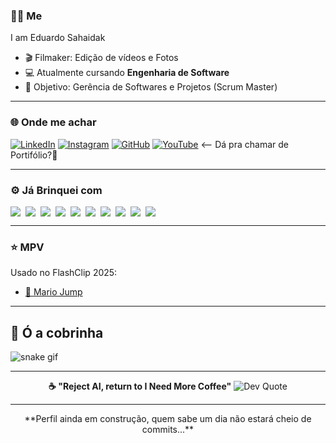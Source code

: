 ### 👨‍💻 **Me**
I am Eduardo Sahaidak
- 🎬 Filmaker: Edição de vídeos e Fotos
- 💻 Atualmente cursando **Engenharia de Software**
- 🎯 Objetivo: Gerência de Softwares e Projetos (Scrum Master)
  
---

### 🌐 **Onde me achar**
[![LinkedIn](https://img.shields.io/badge/LinkedIn-0077B5?style=for-the-badge&logo=linkedin&logoColor=white)](https://br.linkedin.com/in/eduardo-sahaidak-368946228)
[![Instagram](https://img.shields.io/badge/Instagram-E4405F?style=for-the-badge&logo=instagram&logoColor=white)](https://www.instagram.com/sahadekd?igsh=MWFvbmxjcm02cTc4ZQ==)
[![GitHub](https://img.shields.io/badge/GitHub-181717?style=for-the-badge&logo=github&logoColor=white)](https://github.com/Sahadekd)
[![YouTube](https://img.shields.io/badge/YouTube-FF0000?style=for-the-badge&logo=youtube&logoColor=white)](https://www.youtube.com/@Sahadekd) <-- Dá pra chamar de Portifólio?🧐


---

### ⚙️ **Já Brinquei com**
<div style="display: flex; gap: 8px; flex-wrap: wrap;">
<img src=(https://img.shields.io/badge/Python-3776AB?style=for-the-badge&logo=python&logoColor=white />
<img src="https://img.shields.io/badge/HTML5-E34F26?style=flat&logo=html5&logoColor=white" />
<img src="https://img.shields.io/badge/CSS3-1572B6?style=flat&logo=css3&logoColor=white" />
<img src="https://img.shields.io/badge/JavaScript-F7DF1E?style=flat&logo=javascript&logoColor=black" />
<img src="https://img.shields.io/badge/Python-3776AB?style=flat&logo=python&logoColor=white" />
<img src="https://img.shields.io/badge/Adobe%20Photoshop-31A8FF?style=flat&logo=Adobe%20Photoshop&logoColor=white" />
<img src="https://img.shields.io/badge/Adobe%20Premiere%20Pro-9999FF?style=flat&logo=Adobe%20Premiere%20Pro&logoColor=white" />
<img src="https://img.shields.io/badge/Adobe%20After%20Effects-9999FF?style=flat&logo=Adobe%20After%20Effects&logoColor=white" />
<img src="https://img.shields.io/badge/Canva-00C4CC?style=flat&logo=Canva&logoColor=white" />
<img src="https://img.shields.io/badge/GitHub-181717?style=flat&logo=github&logoColor=white" />
</div>

---

### ⭐ **MPV**
Usado no FlashClip 2025:
- [🍄 Mario Jump](https://github.com/Sahadekd/Mario-Type---Flashclip-2025-1)

---

## 🐍 Ó a cobrinha

![snake gif](https://github.com/Sahadekd/Sahadekd/blob/output/snake.svg)



---

<p align="center">
  <b>☕ "Reject AI, return to I Need More Coffee"</b>
  <img src="https://quotes-github-readme.vercel.app/api?type=horizontal&theme=tokyonight" alt="Dev Quote" />
</p>

---

<p align="center">
**Perfil ainda em construção, quem sabe um dia não estará cheio de commits...**
</p>
